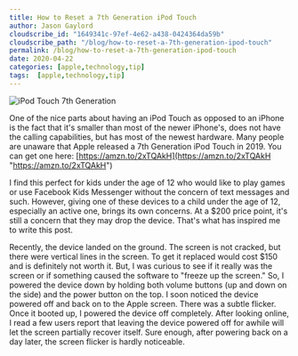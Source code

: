 ```yaml
---
title: How to Reset a 7th Generation iPod Touch
author: Jason Gaylord
cloudscribe_id: "1649341c-97ef-4e62-a438-0424364da59b"
cloudscribe_path: "/blog/how-to-reset-a-7th-generation-ipod-touch"
permalink: /blog/how-to-reset-a-7th-generation-ipod-touch
date: 2020-04-22
categories: [apple,technology,tip]
tags:  [apple,technology,tip]
---
```


![iPod Touch 7th Generation](https://cdn.jasongaylord.com/images/2020/04/22/iPodTouch.jpg)

One of the nice parts about having an iPod Touch as opposed to an iPhone is the fact that it's smaller than most of the newer iPhone's, does not have the calling capabilities, but has most of the newest hardware. Many people are unaware that Apple released a 7th Generation iPod Touch in 2019. You can get one here: [https://amzn.to/2xTQAkH](https://amzn.to/2xTQAkH "https://amzn.to/2xTQAkH")

I find this perfect for kids under the age of 12 who would like to play games or use Facebook Kids Messenger without the concern of text messages and such. However, giving one of these devices to a child under the age of 12, especially an active one, brings its own concerns. At a $200 price point, it's still a concern that they may drop the device. That's what has inspired me to write this post.

Recently, the device landed on the ground. The screen is not cracked, but there were vertical lines in the screen. To get it replaced would cost $150 and is definitely not worth it. But, I was curious to see if it really was the screen or if something caused the software to "freeze up the screen." So, I powered the device down by holding both volume buttons (up and down on the side) and the power button on the top. I soon noticed the device powered off and back on to the Apple screen. There was a subtle flicker.  Once it booted up, I powered the device off completely. After looking online, I read a few users report that leaving the device powered off for awhile will let the screen partially recover itself. Sure enough, after powering back on a day later, the screen flicker is hardly noticeable.